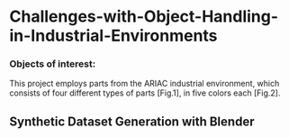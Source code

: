 # Challenges-with-Object-Handling-in-Industrial-Environments

### Objects of interest:‬

This project employs parts from the ARIAC industrial environment, which consists of four different types of parts [Fig.1],  in five colors each [Fig.2]. 


## Synthetic Dataset Generation with Blender
‭

